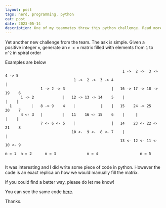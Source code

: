 ```yaml
---
layout: post
tags: nerd, programming, python
cat: post
date: 2023-05-14
description: One of my teammates threw this python challenge. Read more
---
```


Yet another new challenge from the team. The ask is simple.
Given a positive integer ```n```, generate an ```n x n``` matrix filled with elements from ```1``` to ```n^2``` in spiral order

Examples are below
  
```
                                                     1 ->  2 ->  3 ->  4 -> 5
                               1 ->  2 ->  3 -> 4                           |
                1 -> 2 -> 3                     |   16 -> 17 -> 18 -> 19    6
       1 -> 2             |   12 -> 13 -> 14    5    |                 |    |
  1         |   8 -> 9    4    |           |    |   15    24 -> 25    20    7
       4 <- 3   |         |   11    16 <- 15    6    |     |           |    |
                7 <- 6 <- 5    |                |   14    23 <- 22 <- 21    8
                              10 <-  9 <-  8 <- 7    |                      |
                                                    13 <- 12 <- 11 <- 10 <- 9
       
n = 1  n = 2      n = 3              n = 4                   n = 5    
      
```

It was interesting and I did write some piece of code in python. However the code is an exact replica on how we would manually fill the matrix.

If you could find a better way, please do let me know!

You can see the same code [here](https://github.com/kirankumargosu/python/blob/main/spiral.py).

Thanks.

